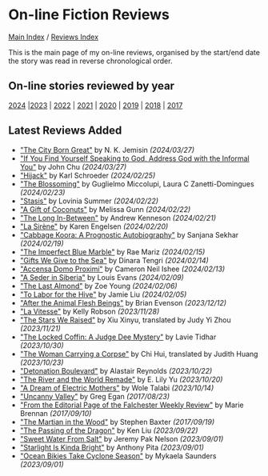 # On-line Fiction Reviews

[Main Index](../../README.md) / [Reviews Index](../README.md)

This is the main page of my on-line reviews, organised by the start/end date the story was read in reverse chronological order.

## On-line stories reviewed by year
[2024](2024/README.md) |[2023](2023/README.md) | [2022](2022/README.md) | [2021](2021/README.md) | [2020](2020/README.md) | [2019](2019/README.md) | [2018](2018/README.md) | [2017](2017/README.md)

## Latest Reviews Added
- ["The City Born Great"](2024/20240327-CityBornGreat.md) by N. K. Jemisin *(2024/03/27)*
- ["If You Find Yourself Speaking to God, Address God with the Informal You"](2024/20240327-SpeakingToGodInformalYou.md) by John Chu *(2024/03/27)*
- ["Hijack"](2024/20240225-Hijack.md) by Karl Schroeder *(2024/02/25)*
- ["The Blossoming"](2024/20240223-Blossoming.md) by Guglielmo Miccolupi, Laura C Zanetti-Domingues *(2024/02/23)*
- ["Stasis"](2024/20240222-Statis.md) by Lovinia Summer *(2024/02/22)*
- ["A Gift of Coconuts"](2024/20240222-GiftCoconuts.md) by Melissa Gunn *(2024/02/22)*
- ["The Long In-Between"](2024/20240221-LongInBetween.md) by Andrew Kenneson *(2024/02/21)*
- ["La Sirène"](2024/20240220-LaSirene.md) by Karen Engelsen *(2024/02/20)*
- ["Cabbage Koora: A Prognostic Autobiography"](2024/20240219-CabbageKoora.md) by Sanjana Sekhar *(2024/02/19)*
- ["The Imperfect Blue Marble"](2024/20240215-ImperfectBlueMarble.md) by Rae Mariz *(2024/02/15)*
- ["Gifts We Give to the Sea"](2024/20240214-GiftsWeGiveToTheSea.md) by Dinara Tengri *(2024/02/14)*
- ["Accensa Domo Proximi"](2024/20240213-AccensaDomoProximi.md) by Cameron Neil Ishee *(2024/02/13)*
- ["A Seder in Siberia"](2024/20240209-SederSiberia.md) by Louis Evans *(2024/02/09)*
- ["The Last Almond"](2024/20240206-LastAlmond.md) by Zoe Young *(2024/02/06)*
- ["To Labor for the Hive"](2024/20240205-ToLaborForTheHive.md) by Jamie Liu *(2024/02/05)*
- ["After the Animal Flesh Beings"](2023/20231212-AfterAnimalFleshBeings.md) by Brian Evenson *(2023/12/12)*
- ["La Vitesse"](2023/20231128-LaVitesse.md) by Kelly Robson *(2023/11/28)*
- ["The Stars We Raised"](2023/20231121-StarsWeRaised.md) by Xiu Xinyu, translated by Judy Yi Zhou *(2023/11/21)*
- ["The Locked Coffin: A Judge Dee Mystery"](2023/20231030-LockedCoffin.md) by Lavie Tidhar *(2023/10/30)*
- ["The Woman Carrying a Corpse"](2023/20231023-WomanCarryingCorpse.md) by Chi Hui, translated by Judith Huang *(2023/10/23)*
- ["Detonation Boulevard"](2023/20231022-DetonationBoulevard.md) by Alastair Reynolds *(2023/10/22)*
- ["The River and the World Remade"](2023/20231020-RiverWorldRemade.md) by E. Lily Yu *(2023/10/20)*
- ["A Dream of Electric Mothers"](2023/20231014-DreamElectricMothers.md) by Wole Talabi *(2023/10/14)*
- ["Uncanny Valley"](2017/20170823-UncannyValley.md) by Greg Egan *(2017/08/23)*
- ["From the Editorial Page of the Falchester Weekly Review"](2017/20170910-EditorialPageFalchesterWeeklyReview.md) by Marie Brennan *(2017/09/10)*
- ["The Martian in the Wood"](2017/20170919-MartianWoods.md) by Stephen Baxter *(2017/09/19)*
- ["The Passing of the Dragon"](2023/20230922-PassingDragon.md) by Ken Liu *(2023/09/22)*
- ["Sweet Water From Salt"](2023/20230901-SweetWaterFromSalt.md) by Jeremy Pak Nelson *(2023/09/01)*
- ["Starlight Is Kinda Bright"](2023/20230901-StarlightKindaBright.md) by Anthony Pita *(2023/09/01)*
- ["Ocean Bikies Take Cyclone Season"](2023/20230901-OceanBikiesTakeCycloneSeason.md) by Mykaela Saunders *(2023/09/01)*
